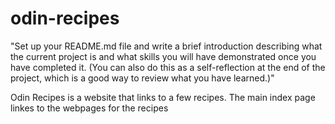 # odin-recipes
"Set up your README.md file and write a brief introduction describing what the current project is and what skills you will have demonstrated once you have completed it. (You can also do this as a self-reflection at the end of the project, which is a good way to review what you have learned.)"

Odin Recipes is a website that links to a few recipes.
The main index page linkes to the webpages for the recipes